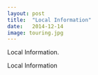 ```yaml
---
layout: post
title:  "Local Information"
date:   2014-12-14
image: touring.jpg
---
```


<p class="intro">Local Information.</p>

Local Information
